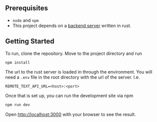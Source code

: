 ## Prerequisites

- `node` and `npm`
-  This project depends on a [backend server](https://github.com/Remote-Text/remote-text-server) written in rust.

## Getting Started

To run, clone the repository. Move to the project directory and run 

```
npm install
```

The url to the rust server is loaded in through the environment. You will need a `.env` file in the root directory with the url of the server. I.e.

```
REMOTE_TEXT_API_URL=<host>:<port>
```
Once that is set up, you can run the development site via npm

```bash
npm run dev
```
Open [http://localhost:3000](http://localhost:3000) with your browser to see the result.

